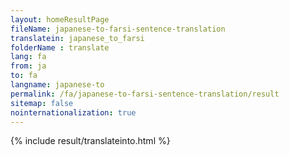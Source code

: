 ```yaml
---
layout: homeResultPage
fileName: japanese-to-farsi-sentence-translation
translatein: japanese_to_farsi
folderName : translate
lang: fa
from: ja
to: fa
langname: japanese-to
permalink: /fa/japanese-to-farsi-sentence-translation/result
sitemap: false
nointernationalization: true
---
```

{% include result/translateinto.html %}

<script src="/js/result/translation.js" data-foldername="{{page.folderName}}" data-lang="{{page.lang}}"></script>

